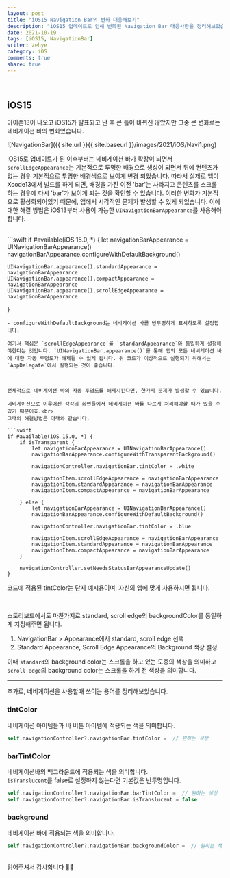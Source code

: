 ```yaml
---
layout: post
title: "iOS15 Navigation Bar의 변화 대응해보기"
description: "iOS15 업데이트로 인해 변화된 Navigation Bar 대응사항을 정리해보았습니다."
date: 2021-10-19
tags: [iOS15, NavigationBar]
writer: zehye
category: iOS
comments: true
share: true
---
```


<br/>


## iOS15

아이폰13이 나오고 iOS15가 발표되고 난 후 큰 틀이 바뀌진 않았지만 그중 큰 변화로는 네비게이션 바의 변화였습니다.

![NavigationBar]({{ site.url }}{{ site.baseurl }}/images/2021/iOS/Navi1.png)

iOS15로 업데이트가 된 이후부터는 네비게이션 바가 확장이 되면서 `scrollEdgeAppearance`는 기본적으로 투명한 배경으로 생성이 되면서 뒤에 컨텐츠가 없는 경우 기본적으로 투명한 배경색으로 보이게 변경 되었습니다. 따라서 실제로 앱이 Xcode13에서 빌드를 하게 되면, 배경을 가진 이전 'bar'는 사라지고 콘텐츠를 스크롤 하는 경우에 다시 'bar'가 보이게 되는 것을 확인할 수 있습니다. 이러한 변화가 기본적으로 활성화되어있기 때문에, 앱에서 시각적인 문제가 발생할 수 있게 되었습니다. 이에 대한 해결 방법은 iOS13부터 사용이 가능한 `UINavigationBarAppearance`를 사용해야합니다.

<br/>
```swift
if #available(iOS 15.0, *) {
    let navigationBarAppearance = UINavigationBarAppearance()
    navigationBarAppearance.configureWithDefaultBackground()

    UINavigationBar.appearance().standardAppearance = navigationBarAppearance
    UINavigationBar.appearance().compactAppearance = navigationBarAppearance
    UINavigationBar.appearance().scrollEdgeAppearance = navigationBarAppearance
}
```
- configureWithDefaultBackground는 네비게이션 바를 반투명하게 표시하도록 설정합니다.

여기서 핵심은 `scrollEdgeAppearance`를 `standardAppearance`와 동일하게 설정해야한다는 것입니다. `UINavigationBar.appearance()`를 통해 앱의 모든 네비게이션 바에 대한 자동 투명도가 해제될 수 있게 됩니다. 위 코드가 이상적으로 실행되기 위해서는 `AppDelegate`에서 실행되는 것이 좋습니다.



전체적으로 네비게이션 바의 자동 투명도를 해제시킨다면, 한가지 문제가 발생할 수 있습니다.

네비게이션으로 이루어진 각각의 화면들에서 네비게이션 바를 다르게 처리해야할 때가 있을 수 있기 때문이죠.<br>
그때의 해결방법은 아래와 같습니다.

```swift
if #available(iOS 15.0, *) {
    if isTransparent {
        let navigationBarAppearance = UINavigationBarAppearance()
        navigationBarAppearance.configureWithTransparentBackground()

        navigationController.navigationBar.tintColor = .white

        navigationItem.scrollEdgeAppearance = navigationBarAppearance
        navigationItem.standardAppearance = navigationBarAppearance
        navigationItem.compactAppearance = navigationBarAppearance

    } else {
        let navigationBarAppearance = UINavigationBarAppearance()
        navigationBarAppearance.configureWithDefaultBackground()

        navigationController.navigationBar.tintColor = .blue

        navigationItem.scrollEdgeAppearance = navigationBarAppearance
        navigationItem.standardAppearance = navigationBarAppearance
        navigationItem.compactAppearance = navigationBarAppearance
    }

    navigationController.setNeedsStatusBarAppearanceUpdate()
}
```

코드에 적용된 tintColor는 단지 예시용이며, 자신의 앱에 맞게 사용하시면 됩니다.


<br/>


스토리보드에서도 마찬가지로 standard, scroll edge의 backgroundColor를 동일하게 지정해주면 됩니다.

1. NavigationBar > Appearance에서 standard, scroll edge 선택
2. Standard Appearance, Scroll Edge Appearance의 Background 색상 설정


이때 `standard`의 background color는 스크롤을 하고 있는 도중의 색상을 의미하고 `scroll edge`의 background color는 스크롤을 하기 전 색상을 의미합니다.


<hr>

추가로, 네비게이션을 사용할때 쓰이는 용어를 정리해보았습니다.

### tintColor

네비게이션 아이템들과 바 버튼 아이템에 적용되는 색을 의미합니다.

```swift
self.navigationController?.navigationBar.tintColor =  // 원하는 색상
```



### barTintColor

네비게이션바의 백그라운드에 적용되는 색을 의미합니다.<br>
`isTranslucent`를 false로 설정하지 않는다면 기본값은 반투명입니다.

```swift
self.navigationController?.navigationBar.barTintColor =  // 원하는 색상
self.navigationController?.navigationBar.isTranslucent = false
```




### background

네비게이션 바에 적용되는 색을 의미합니다.

```swift
self.navigationController?.navigationBar.backgroundColor =  // 원하는 색상
```

<br/>
읽어주셔서 감사합니다 🙇‍♀️
